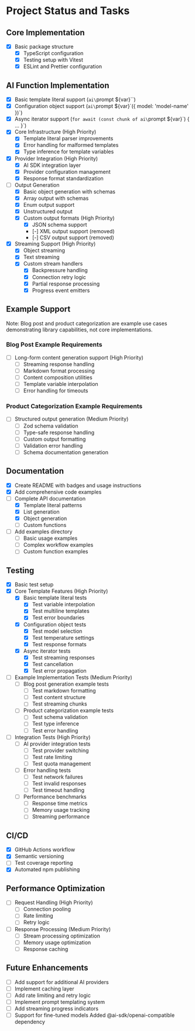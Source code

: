 # Project Status and Tasks

## Core Implementation

- [x] Basic package structure
  - [x] TypeScript configuration
  - [x] Testing setup with Vitest
  - [x] ESLint and Prettier configuration

## AI Function Implementation

- [x] Basic template literal support (`ai\`prompt ${var}\``)
- [x] Configuration object support (`ai\`prompt ${var}\`({ model: 'model-name' })`)
- [x] Async iterator support (`for await (const chunk of ai\`prompt ${var}\`) { ... }`)
- [x] Core Infrastructure (High Priority)
  - [x] Template literal parser improvements
  - [x] Error handling for malformed templates
  - [x] Type inference for template variables
- [x] Provider Integration (High Priority)
  - [x] AI SDK integration layer
  - [x] Provider configuration management
  - [x] Response format standardization
- [ ] Output Generation
  - [x] Basic object generation with schemas
  - [x] Array output with schemas
  - [x] Enum output support
  - [x] Unstructured output
  - [x] Custom output formats (High Priority)
    - [x] JSON schema support
    - [-] XML output support (removed)
    - [-] CSV output support (removed)
- [x] Streaming Support (High Priority)
  - [x] Object streaming
  - [x] Text streaming
  - [x] Custom stream handlers
    - [x] Backpressure handling
    - [x] Connection retry logic
    - [x] Partial response processing
    - [x] Progress event emitters

## Example Support

Note: Blog post and product categorization are example use cases demonstrating library capabilities, not core implementations.

### Blog Post Example Requirements

- [ ] Long-form content generation support (High Priority)
  - [ ] Streaming response handling
  - [ ] Markdown format processing
  - [ ] Content composition utilities
  - [ ] Template variable interpolation
  - [ ] Error handling for timeouts

### Product Categorization Example Requirements

- [ ] Structured output generation (Medium Priority)
  - [ ] Zod schema validation
  - [ ] Type-safe response handling
  - [ ] Custom output formatting
  - [ ] Validation error handling
  - [ ] Schema documentation generation

## Documentation

- [x] Create README with badges and usage instructions
- [x] Add comprehensive code examples
- [ ] Complete API documentation
  - [x] Template literal patterns
  - [x] List generation
  - [x] Object generation
  - [ ] Custom functions
- [ ] Add examples directory
  - [ ] Basic usage examples
  - [ ] Complex workflow examples
  - [ ] Custom function examples

## Testing

- [x] Basic test setup
- [x] Core Template Features (High Priority)
  - [x] Basic template literal tests
    - [x] Test variable interpolation
    - [x] Test multiline templates
    - [x] Test error boundaries
  - [x] Configuration object tests
    - [x] Test model selection
    - [x] Test temperature settings
    - [x] Test response formats
  - [x] Async iterator tests
    - [x] Test streaming responses
    - [x] Test cancellation
    - [x] Test error propagation
- [ ] Example Implementation Tests (Medium Priority)
  - [ ] Blog post generation example tests
    - [ ] Test markdown formatting
    - [ ] Test content structure
    - [ ] Test streaming chunks
  - [ ] Product categorization example tests
    - [ ] Test schema validation
    - [ ] Test type inference
    - [ ] Test error handling
- [ ] Integration Tests (High Priority)
  - [ ] AI provider integration tests
    - [ ] Test provider switching
    - [ ] Test rate limiting
    - [ ] Test quota management
  - [ ] Error handling tests
    - [ ] Test network failures
    - [ ] Test invalid responses
    - [ ] Test timeout handling
  - [ ] Performance benchmarks
    - [ ] Response time metrics
    - [ ] Memory usage tracking
    - [ ] Streaming performance

## CI/CD

- [x] GitHub Actions workflow
- [x] Semantic versioning
- [ ] Test coverage reporting
- [x] Automated npm publishing

## Performance Optimization

- [ ] Request Handling (High Priority)
  - [ ] Connection pooling
  - [ ] Rate limiting
  - [ ] Retry logic
- [ ] Response Processing (Medium Priority)
  - [ ] Stream processing optimization
  - [ ] Memory usage optimization
  - [ ] Response caching

## Future Enhancements

- [ ] Add support for additional AI providers
- [ ] Implement caching layer
- [ ] Add rate limiting and retry logic
- [ ] Implement prompt templating system
- [ ] Add streaming progress indicators
- [ ] Support for fine-tuned models
      Added @ai-sdk/openai-compatible dependency
